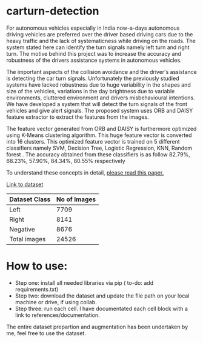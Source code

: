 # carturn-detection
For autonomous vehicles especially in India now-a-days autonomous driving vehicles are preferred over the driver based driving cars due to the heavy traffic and the lack of systematicness while driving on the roads. The system stated here can identify the turn signals namely left turn and right turn. The motive behind this project was to increase the accuracy and robustness of the drivers assistance systems in autonomous vehicles.

The important aspects of the collision avoidance and the driver's assistance is detecting the car turn signals. Unfortunately the previously studied systems have lacked robustness due to huge variability in the shapes and size of the vehicles, variations in the day brightness due to variable environments, cluttered environment and drivers misbehavioural intentions. We have developed a system that will detect the turn signals of the front vehicles and give alert signals. The proposed system uses ORB and DAISY feature extractor to extract the features from the images. 

The feature vector generated from ORB and DAISY is furthermore optimized using K-Means clustering algorithm. This huge feature vector is converted into 16 clusters. This optimized feature vector is trained on 5 different classifiers namely SVM, Decision Tree, Logistic Regression, KNN, Random forest . The accuracy obtained from these classifiers is as follow 82.79%, 68.23%, 57.90%, 84.34%,  80.55% respectively 

To understand these concepts in detail, [please read this paper.](https://github.com/rachittshah/carturn-detection/blob/main/Report_Rachitt%20Shah.pdf)

[Link to dataset](https://drive.google.com/drive/folders/1O7llkK1FYOWfi0VUd9Wmy0vkJHkHYC_b?usp=sharing)

| Dataset Class | No of Images |
|---------------|--------------|
| Left          | 7709         |
| Right         | 8141         |
| Negative      | 8676         |
| Total images  | 24526        |

# How to use:

- Step one: install all needed libraries via pip ( to-do: add requirements.txt)
- Step two: download the dataset and update the file path on your local machine or drive, if using collab.
- Step three: run each cell. I have documentated each cell block with a link to references/documentation.

The entire dataset prepartion and augmentation has been undertaken by me, feel free to use the dataset.

